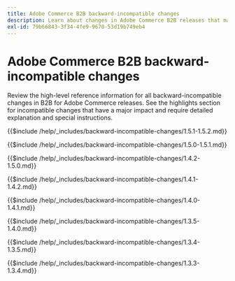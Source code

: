 ```yaml
---
title: Adobe Commerce B2B backward-incompatible changes
description: Learn about changes in Adobe Commerce B2B releases that may require you to update your custom code.
exl-id: 79b66843-3f34-4fe9-9670-53d19b749eb4
---
```

# Adobe Commerce B2B backward-incompatible changes

Review the high-level reference information for all backward-incompatible changes in B2B for Adobe Commerce releases. See the highlights section for incompatible changes that have a major impact and require detailed explanation and special instructions.

{{$include /help/_includes/backward-incompatible-changes/1.5.1-1.5.2.md}}

{{$include /help/_includes/backward-incompatible-changes/1.5.0-1.5.1.md}}

{{$include /help/_includes/backward-incompatible-changes/1.4.2-1.5.0.md}}

{{$include /help/_includes/backward-incompatible-changes/1.4.1-1.4.2.md}}

{{$include /help/_includes/backward-incompatible-changes/1.4.0-1.4.1.md}}

{{$include /help/_includes/backward-incompatible-changes/1.3.5-1.4.0.md}}

{{$include /help/_includes/backward-incompatible-changes/1.3.4-1.3.5.md}}

{{$include /help/_includes/backward-incompatible-changes/1.3.3-1.3.4.md}}
